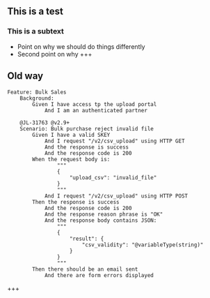 ##  This is a test
### This is a subtext
 - Point on why we should do things differently
 - Second point on why
+++
 
## Old way
```
Feature: Bulk Sales
	Background:
		Given I have access tp the upload portal
			And I am an authenticated partner
	
	@JL-31763 @v2.9+
	Scenario: Bulk purchase reject invalid file
		Given I have a valid SKEY
			And I request "/v2/csv_upload" using HTTP GET
			And the response is success
			And the response code is 200
		When the request body is:
				"""
				{
					"upload_csv": "invalid_file"
				}
				"""
			And I request "/v2/csv_upload" using HTTP POST
		Then the response is success
			And the response code is 200
			And the response reason phrase is "OK"
			And the response body contains JSON:
				"""
				{
					"result": {
						"csv_validity": "@variableType(string)"
					}
				}
				"""
		Then there should be an email sent
			And there are form errors displayed
```
+++
